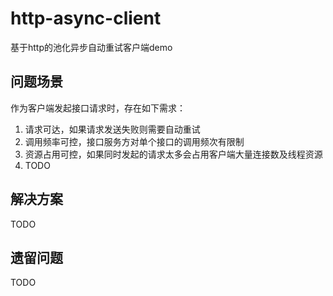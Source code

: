 # http-async-client
基于http的池化异步自动重试客户端demo
## 问题场景
作为客户端发起接口请求时，存在如下需求：
1. 请求可达，如果请求发送失败则需要自动重试
2. 调用频率可控，接口服务方对单个接口的调用频次有限制
3. 资源占用可控，如果同时发起的请求太多会占用客户端大量连接数及线程资源
4. TODO
## 解决方案
TODO

## 遗留问题
TODO
